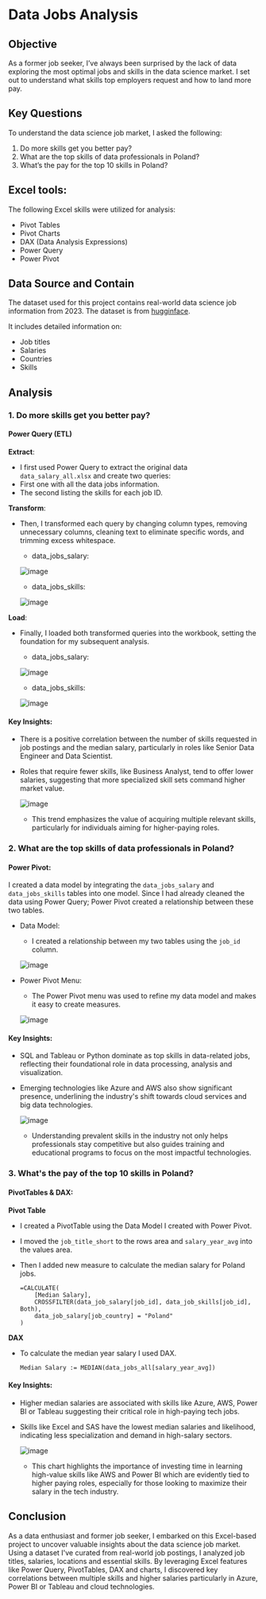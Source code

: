 # Data Jobs Analysis

## Objective

As a former job seeker, I’ve always been surprised by the lack of data exploring the most optimal jobs and skills in the data science market. I set out to understand what skills top employers request and how to land more pay.

## Key Questions

To understand the data science job market, I asked the following:

1. Do more skills get you better pay?
2. What are the top skills of data professionals in Poland?
3. What’s the pay for the top 10 skills in Poland?

## Excel tools:

The following Excel skills were utilized for analysis:

- Pivot Tables
- Pivot Charts
- DAX (Data Analysis Expressions)
- Power Query
- Power Pivot

## Data Source and Contain

The dataset used for this project contains real-world data science job information from 2023. The dataset is from [hugginface](https://huggingface.co/datasets/lukebarousse/data_jobs).   

It includes detailed information on:

- Job titles
- Salaries
- Countries
- Skills

## Analysis

### 1. Do more skills get you better pay?

#### Power Query (ETL)

**Extract**:

- I first used Power Query to extract the original data `data_salary_all.xlsx` and create two queries:
- First one with all the data jobs information.
- The second listing the skills for each job ID.
  
**Transform**:

- Then, I transformed each query by changing column types, removing unnecessary columns, cleaning text to eliminate specific words, and trimming excess whitespace.

  - data_jobs_salary:

  ![image](https://github.com/user-attachments/assets/2dc14dbd-d227-48ca-b504-614e4fca1c11)


  - data_jobs_skills:

  ![image](https://github.com/user-attachments/assets/e5cd241a-4ac2-4e56-bc8a-ecc4e0022da2)


**Load**:

- Finally, I loaded both transformed queries into the workbook, setting the foundation for my subsequent analysis.

  - data_jobs_salary:

  ![image](https://github.com/user-attachments/assets/43b7aaba-9ab6-4f8c-a7eb-5f85b863215d)

  - data_jobs_skills:

  ![image](https://github.com/user-attachments/assets/ccdc3b58-8d05-463f-b847-cb53a2b7e87f)

#### Key Insights:

- There is a positive correlation between the number of skills requested in job postings and the median salary, particularly in roles like Senior Data Engineer and Data Scientist.

- Roles that require fewer skills, like Business Analyst, tend to offer lower salaries, suggesting that more specialized skill sets command higher market value.

  ![image](https://github.com/user-attachments/assets/41f7c2ae-605e-42c1-bf6a-bc5b282fb2c2)


  - This trend emphasizes the value of acquiring multiple relevant skills, particularly for individuals aiming for higher-paying roles.

### 2. What are the top skills of data professionals in Poland?

#### Power Pivot:

I created a data model by integrating the ```data_jobs_salary``` and ```data_jobs_skills``` tables into one model.
Since I had already cleaned the data using Power Query; Power Pivot created a relationship between these two tables.

- Data Model:

    - I created a relationship between my two tables using the ```job_id``` column.

    ![image](https://github.com/user-attachments/assets/e3d42a07-d466-4dc8-bcf0-d600234917a4)


- Power Pivot Menu:

    - The Power Pivot menu was used to refine my data model and makes it easy to create measures.

    ![image](https://github.com/user-attachments/assets/35bb6f3e-2fc2-4697-991b-63aa58e7a724)

#### Key Insights:

- SQL and Tableau or Python dominate as top skills in data-related jobs, reflecting their foundational role in data processing, analysis and visualization.

- Emerging technologies like Azure and AWS also show significant presence, underlining the industry's shift towards cloud services and big data technologies.
  
  ![image](https://github.com/user-attachments/assets/c51c98d7-37c7-47c1-8cf6-7fa8c748515c)

  - Understanding prevalent skills in the industry not only helps professionals stay competitive but also guides training and educational programs to focus on the most impactful technologies.

### 3. What's the pay of the top 10 skills in Poland?

#### PivotTables & DAX:

**Pivot Table**

- I created a PivotTable using the Data Model I created with Power Pivot.
- I moved the ```job_title_short``` to the rows area and ```salary_year_avg``` into the values area.
- Then I added new measure to calculate the median salary for Poland jobs.

  ```
  =CALCULATE(
      [Median Salary],
      CROSSFILTER(data_job_salary[job_id], data_job_skills[job_id], Both),
      data_job_salary[job_country] = "Poland"
  )
  ```

**DAX**

- To calculate the median year salary I used DAX.

  ```
  Median Salary := MEDIAN(data_jobs_all[salary_year_avg])
  ```

#### Key Insights:

- Higher median salaries are associated with skills like Azure, AWS, Power BI or Tableau suggesting their critical role in high-paying tech jobs.

- Skills like Excel and SAS have the lowest median salaries and likelihood, indicating less specialization and demand in high-salary sectors.

  ![image](https://github.com/user-attachments/assets/5383ab03-7d83-4426-9fe9-ecfbdf9ada47)

  - This chart highlights the importance of investing time in learning high-value skills like AWS and Power BI which are evidently tied to higher paying roles, especially for those looking to maximize their salary in the tech industry.

## Conclusion

As a data enthusiast and former job seeker, I embarked on this Excel-based project to uncover valuable insights about the data science job market. Using a dataset I've curated from real-world job postings, I analyzed job titles, salaries, locations and essential skills. By leveraging Excel features like Power Query, PivotTables, DAX and charts, I discovered key correlations between multiple skills and higher salaries particularly in Azure, Power BI or Tableau and cloud technologies.















